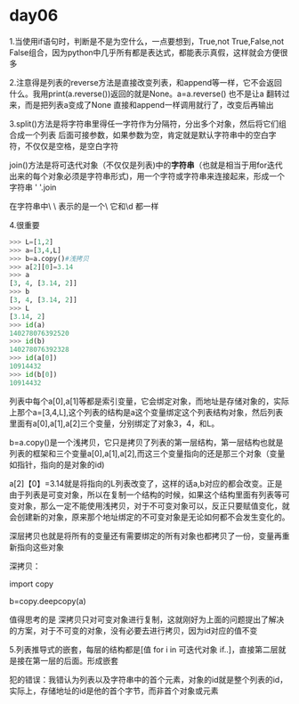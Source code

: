 # day06

1.当使用if语句时，判断是不是为空什么，一点要想到，True,not True,False,not False组合，因为python中几乎所有都是表达式，都能表示真假，这样就会方便很多

2.注意得是列表的reverse方法是直接改变列表，和append等一样，它不会返回什么。我用print(a.reverse())返回的就是None。a=a.reverse() 也不是让a 翻转过来，而是把列表a变成了None 直接和append一样调用就行了，改变后再输出

3.split()方法是将字符串里得任一字符作为分隔符，分出多个对象，然后将它们组合成一个列表 后面可接参数，如果参数为空，肯定就是默认字符串中的空白字符，不仅仅是空格，是空白字符

   join()方法是将可迭代对象（不仅仅是列表)中的**字符串**（也就是相当于用for迭代出来的每个对象必须是字符串形式)，用一个字符或字符串来连接起来，形成一个字符串    ' '.join

在字符串中\\ \ 表示的是一个\ 它和\d 都一样

4.很重要

```python
>>> L=[1,2]
>>> a=[3,4,L] 
>>> b=a.copy()#浅拷贝
>>> a[2][0]=3.14
>>> a
[3, 4, [3.14, 2]]
>>> b
[3, 4, [3.14, 2]]
>>> L
[3.14, 2]
>>> id(a)
140278076392520
>>> id(b)
140278076392328
>>> id(a[0])
10914432
>>> id(b[0])
10914432
```

列表中每个a[0],a[1]等都是索引变量，它会绑定对象，而地址是存储对象的，实际上那个a=[3,4,L],这个列表的结构是a这个变量绑定这个列表结构对象，然后列表里面有a[0],a[1],a[2]三个变量，分别绑定了对象3，4，和L。

b=a.copy()是一个浅拷贝，它只是拷贝了列表的第一层结构，第一层结构也就是列表的框架和三个变量a[0],a[1],a[2],而这三个变量指向的还是那三个对象（变量如指针，指向的是对象的id)

a[2]【0】=3.14就是将指向的L列表改变了，这样的话a,b对应的都会改变。正是由于列表是可变对象，所以在复制一个结构的时候，如果这个结构里面有列表等可变对象，那么一定不能使用浅拷贝，对于不可变对象可以，反正只要赋值变化，就会创建新的对象，原来那个地址绑定的不可变对象是无论如何都不会发生变化的。

深层拷贝也就是将所有的变量还有需要绑定的所有对象也都拷贝了一份，变量再重新指向这些对象

深拷贝：

import copy

b=copy.deepcopy(a)

值得思考的是 深拷贝只对可变对象进行复制，这就刚好为上面的问题提出了解决的方案，对于不可变的对象，没有必要去进行拷贝，因为id对应的值不变

5.列表推导式的嵌套，每层的结构都是[值 for i in 可迭代对象 if..]，直接第二层就是接在第一层的后面。形成嵌套

犯的错误：我错认为列表以及字符串中的首个元素，对象的id就是整个列表的id，实际上，存储地址的id是他的首个字节，而非首个对象或元素



